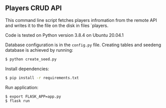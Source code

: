 ## Players CRUD API

This command line script fetches players infromation from the remote API and writes it to the file on the disk in
files `players.

Code is tested on Python version 3.8.4 on Ubuntu 20.04.1

Database configuration is in the `config.py` file.
Creating tables and seedeng database is achieved by running:
```bash
$ python create_seed.py
```

Install dependencies:

```bash
$ pip install -r requirements.txt
```

Run application:
```bash
$ export FLASK_APP=app.py
$ flask run
```
